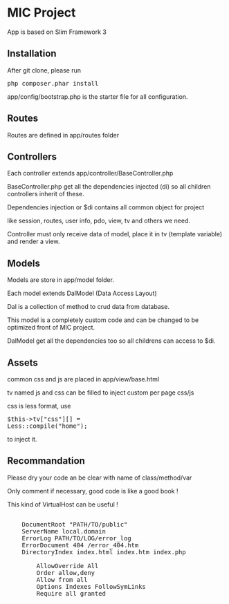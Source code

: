 <h1>MIC Project</h1>

<p>App is based on Slim Framework 3</p>

<h2>Installation</h2>

After git clone, please run <pre>php composer.phar install</pre> 

app/config/bootstrap.php is the starter file for all configuration.

<h2>Routes</h2>

Routes are defined in app/routes folder


<h2>Controllers</h2>

Each controller extends app/controller/BaseController.php

BaseController.php get all the dependencies injected (di) so all children controllers inherit of these.

Dependencies injection or $di contains all common object for project 

like session, routes, user info, pdo, view, tv and others we need.

Controller must only receive data of model, place it in tv (template variable) and render a view.

<h2>Models</h2>

Models are store in app/model folder.

Each model extends DalModel (Data Access Layout)

Dal is a collection of method to crud data from database.

This model is a completely custom code and can be changed to be optimized front of MIC project.

DalModel get all the dependencies too so all childrens can access to $di.

<h2>Assets</h2>

common css and js are placed in app/view/base.html

tv named js and css can be filled to inject custom per page css/js

css is less format, use <pre>$this->tv["css"][] = Less::compile("home");</pre> to inject it.

<h2>Recommandation</h2>

Please dry your code an be clear with name of class/method/var

Only comment if necessary, good code is like a good book !



This kind of VirtualHost can be useful !

<pre>
<VirtualHost local.domain>
    DocumentRoot "PATH/TO/public"
    ServerName local.domain
    ErrorLog PATH/TO/LOG/error_log
    ErrorDocument 404 /error_404.htm
    DirectoryIndex index.html index.htm index.php
    <Directory "PATH/TO/public">
        AllowOverride All
        Order allow,deny
        Allow from all
        Options Indexes FollowSymLinks
        Require all granted
    </Directory>
</VirtualHost>
</pre>

